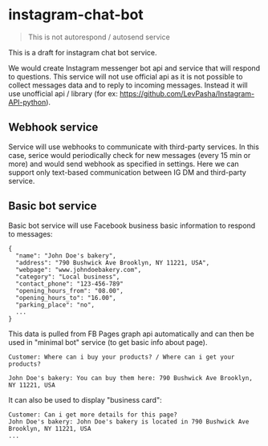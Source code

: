 # instagram-chat-bot

> This is not autorespond / autosend service


This is a draft for instagram chat bot service.

We would create Instagram messenger bot api and service that will respond to questions. This service will not use official api as it is not possible to collect messages data and to reply to incoming messages. Instead it will use unofficial api / library (for ex: https://github.com/LevPasha/Instagram-API-python).


## Webhook service

Service  will use webhooks to communicate with third-party services. In this case, serice would periodically check for new messages (every 15 min or more) and would send webhook as specified in settings. Here we can support only text-based communication between IG DM and third-party service.

## Basic bot service

Basic bot service will use Facebook business basic information to respond to messages:

```
{
  "name": "John Doe's bakery",
  "address": "790 Bushwick Ave Brooklyn, NY 11221, USA",
  "webpage": "www.johndoebakery.com",
  "category": "Local business",
  "contact_phone": "123-456-789"
  "opening_hours_from": "08.00",
  "opening_hours_to": "16.00",
  "parking_place": "no",
  ...
}
```

This data is pulled from FB Pages graph api automatically and can then be used in "minimal bot" service (to get basic info about page). 

```
Customer: Where can i buy your products? / Where can i get your products?

John Doe's bakery: You can buy them here: 790 Bushwick Ave Brooklyn, NY 11221, USA

```

It can also be used to display "business card":

```
Customer: Can i get more details for this page?
John Doe's bakery: John Doe's bakery is located in 790 Bushwick Ave Brooklyn, NY 11221, USA
...
```

